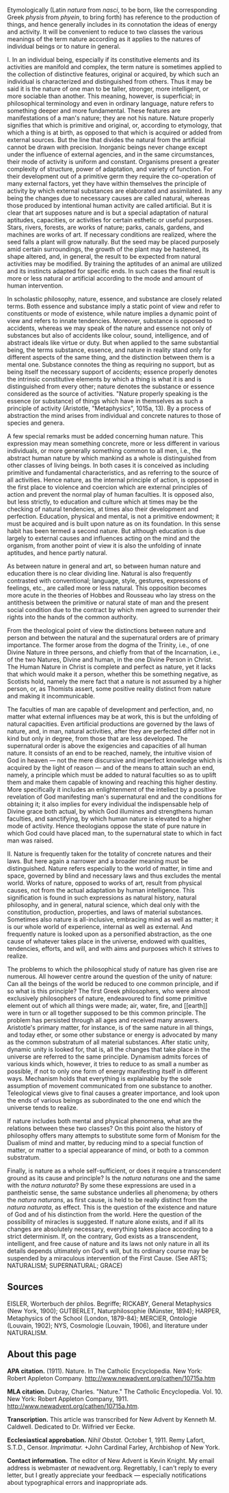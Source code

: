 Etymologically (Latin _natura_ from _nasci_, to be born, like the corresponding Greek _physis_ from _phyein_, to bring forth) has reference to the production of things, and hence generally includes in its connotation the ideas of energy and activity. It will be convenient to reduce to two classes the various meanings of the term nature according as it applies to the natures of individual beings or to nature in general. 

I. In an individual being, especially if its constitutive elements and its activities are manifold and complex, the term nature is sometimes applied to the collection of distinctive features, original or acquired, by which such an individual is characterized and distinguished from others. Thus it may be said it is the nature of one man to be taller, stronger, more intelligent, or more sociable than another. This meaning, however, is superficial; in philosophical terminology and even in ordinary language, nature refers to something deeper and more fundamental. These features are manifestations of a man's nature; they are not his nature. Nature properly signifies that which is primitive and original, or, according to etymology, that which a thing is at birth, as opposed to that which is acquired or added from external sources. But the line that divides the natural from the artificial cannot be drawn with precision. Inorganic beings never change except under the influence of external agencies, and in the same circumstances, their mode of activity is uniform and constant. Organisms present a greater complexity of structure, power of adaptation, and variety of function. For their development out of a primitive germ they require the co-operation of many external factors, yet they have within themselves the principle of activity by which external substances are elaborated and assimilated. In any being the changes due to necessary causes are called natural, whereas those produced by intentional human activity are called artificial. But it is clear that art supposes nature and is but a special adaptation of natural aptitudes, capacities, or activities for certain esthetic or useful purposes. Stars, rivers, forests, are works of nature; parks, canals, gardens, and machines are works of art. If necessary conditions are realized, where the seed falls a plant will grow naturally. But the seed may be placed purposely amid certain surroundings, the growth of the plant may be hastened, its shape altered, and, in general, the result to be expected from natural activities may be modified. By training the aptitudes of an animal are utilized and its instincts adapted for specific ends. In such cases the final result is more or less natural or artificial according to the mode and amount of human intervention.

In scholastic philosophy, nature, essence, and substance are closely related terms. Both essence and substance imply a static point of view and refer to constituents or mode of existence, while nature implies a dynamic point of view and refers to innate tendencies. Moreover, substance is opposed to accidents, whereas we may speak of the nature and essence not only of substances but also of accidents like colour, sound, intelligence, and of abstract ideals like virtue or duty. But when applied to the same substantial being, the terms substance, essence, and nature in reality stand only for different aspects of the same thing, and the distinction between them is a mental one. Substance connotes the thing as requiring no support, but as being itself the necessary support of accidents; essence properly denotes the intrinsic constitutive elements by which a thing is what it is and is distinguished from every other; nature denotes the substance or essence considered as the source of activities. "Nature properly speaking is the essence (or substance) of things which have in themselves as such a principle of activity (Aristotle, "Metaphysics", 1015a, 13). By a process of abstraction the mind arises from individual and concrete natures to those of species and genera.

A few special remarks must be added concerning human nature. This expression may mean something concrete, more or less different in various individuals, or more generally something common to all men, i.e., the abstract human nature by which mankind as a whole is distinguished from other classes of living beings. In both cases it is conceived as including primitive and fundamental characteristics, and as referring to the source of all activities. Hence nature, as the internal principle of action, is opposed in the first place to violence and coercion which are external principles of action and prevent the normal play of human faculties. It is opposed also, but less strictly, to education and culture which at times may be the checking of natural tendencies, at times also their development and perfection. Education, physical and mental, is not a primitive endowment; it must be acquired and is built upon nature as on its foundation. In this sense habit has been termed a second nature. But although education is due largely to external causes and influences acting on the mind and the organism, from another point of view it is also the unfolding of innate aptitudes, and hence partly natural.

As between nature in general and art, so between human nature and education there is no clear dividing line. Natural is also frequently contrasted with conventional; language, style, gestures, expressions of feelings, etc., are called more or less natural. This opposition becomes more acute in the theories of Hobbes and Rousseau who lay stress on the antithesis between the primitive or natural state of man and the present social condition due to the contract by which men agreed to surrender their rights into the hands of the common authority.

From the theological point of view the distinctions between nature and person and between the natural and the supernatural orders are of primary importance. The former arose from the dogma of the Trinity, i.e., of one Divine Nature in three persons, and chiefly from that of the Incarnation, i.e., of the two Natures, Divine and human, in the one Divine Person in Christ. The Human Nature in Christ is complete and perfect as nature, yet it lacks that which would make it a person, whether this be something negative, as Scotists hold, namely the mere fact that a nature is not assumed by a higher person, or, as Thomists assert, some positive reality distinct from nature and making it incommunicable.

The faculties of man are capable of development and perfection, and, no matter what external influences may be at work, this is but the unfolding of natural capacities. Even artificial productions are governed by the laws of nature, and, in man, natural activities, after they are perfected differ not in kind but only in degree, from those that are less developed. The supernatural order is above the exigencies and capacities of all human nature. It consists of an end to be reached, namely, the intuitive vision of God in heaven — not the mere discursive and imperfect knowledge which is acquired by the light of reason — and of the means to attain such an end, namely, a principle which must be added to natural faculties so as to uplift them and make them capable of knowing and reaching this higher destiny. More specifically it includes an enlightenment of the intellect by a positive revelation of God manifesting man's supernatural end and the conditions for obtaining it; it also implies for every individual the indispensable help of Divine grace both actual, by which God illumines and strengthens human faculties, and sanctifying, by which human nature is elevated to a higher mode of activity. Hence theologians oppose the state of pure nature in which God could have placed man, to the supernatural state to which in fact man was raised.

II. Nature is frequently taken for the totality of concrete natures and their laws. But here again a narrower and a broader meaning must be distinguished. Nature refers especially to the world of matter, in time and space, governed by blind and necessary laws and thus excludes the mental world. Works of nature, opposed to works of art, result from physical causes, not from the actual adaptation by human intelligence. This signification is found in such expressions as natural history, natural philosophy, and in general, natural science, which deal only with the constitution, production, properties, and laws of material substances. Sometimes also nature is all-inclusive, embracing mind as well as matter; it is our whole world of experience, internal as well as external. And frequently nature is looked upon as a personified abstraction, as the one cause of whatever takes place in the universe, endowed with qualities, tendencies, efforts, and will, and with aims and purposes which it strives to realize.

The problems to which the philosophical study of nature has given rise are numerous. All however centre around the question of the unity of nature: Can all the beings of the world be reduced to one common principle, and if so what is this principle? The first Greek philosophers, who were almost exclusively philosophers of nature, endeavoured to find some primitive element out of which all things were made; air, water, fire, and [[earth]] were in turn or all together supposed to be this common principle. The problem has persisted through all ages and received many answers. Aristotle's primary matter, for instance, is of the same nature in all things, and today ether, or some other substance or energy is advocated by many as the common substratum of all material substances. After static unity, dynamic unity is looked for, that is, all the changes that take place in the universe are referred to the same principle. Dynamism admits forces of various kinds which, however, it tries to reduce to as small a number as possible, if not to only one form of energy manifesting itself in different ways. Mechanism holds that everything is explainable by the sole assumption of movement communicated from one substance to another. Teleological views give to final causes a greater importance, and look upon the ends of various beings as subordinated to the one end which the universe tends to realize.

If nature includes both mental and physical phenomena, what are the relations between these two classes? On this point also the history of philosophy offers many attempts to substitute some form of Monism for the Dualism of mind and matter, by reducing mind to a special function of matter, or matter to a special appearance of mind, or both to a common substratum.

Finally, is nature as a whole self-sufficient, or does it require a transcendent ground as its cause and principle? Is the _natura naturans_ one and the same with the _natura naturata_? By some these expressions are used in a pantheistic sense, the same substance underlies all phenomena; by others the _natura naturans_, as first cause, is held to be really distinct from the _natura naturata_, as effect. This is the question of the existence and nature of God and of his distinction from the world. Here the question of the possibility of miracles is suggested. If nature alone exists, and if all its changes are absolutely necessary, everything takes place according to a strict determinism. If, on the contrary, God exists as a transcendent, intelligent, and free cause of nature and its laws not only nature in all its details depends ultimately on God's will, but its ordinary course may be suspended by a miraculous intervention of the First Cause. (See ARTS; NATURALISM; SUPERNATURAL; GRACE)

## Sources

EISLER, Worterbuch der philos. Begriffe; RICKABY, General Metaphysics (New York, 1900); GUTBERLET, Naturphilosophie (Münster, 1894); HARPER, Metaphysics of the School (London, 1879-84); MERCIER, Ontologie (Louvain, 1902); NYS, Cosmologie (Louvain, 1906), and literature under NATURALISM.

## About this page

**APA citation.** (1911). Nature. In The Catholic Encyclopedia. New York: Robert Appleton Company. http://www.newadvent.org/cathen/10715a.htm

**MLA citation.** Dubray, Charles. "Nature." The Catholic Encyclopedia. Vol. 10. New York: Robert Appleton Company, 1911. <http://www.newadvent.org/cathen/10715a.htm>.

**Transcription.** This article was transcribed for New Advent by Kenneth M. Caldwell. Dedicated to Dr. Wilfried ver Eecke.

**Ecclesiastical approbation.** _Nihil Obstat._ October 1, 1911. Remy Lafort, S.T.D., Censor. _Imprimatur._ +John Cardinal Farley, Archbishop of New York.

**Contact information.** The editor of New Advent is Kevin Knight. My email address is webmaster _at_ newadvent.org. Regrettably, I can't reply to every letter, but I greatly appreciate your feedback — especially notifications about typographical errors and inappropriate ads.